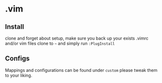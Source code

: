 # .vim

## Install 
clone and forget about setup,
make sure you back up your exists .vimrc and/or vim files
clone to `~` and simply run `:PlugInstall`

## Configs
Mappings and configurations can be found under `custom` please tweak them to your liking.
